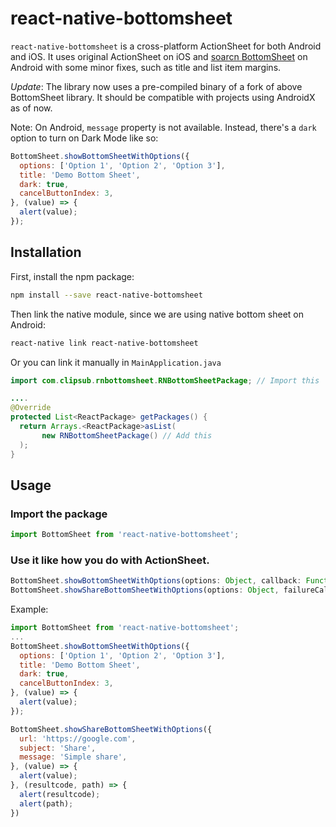 # react-native-bottomsheet

`react-native-bottomsheet` is a cross-platform ActionSheet for both Android and iOS. It uses original ActionSheet on iOS and [soarcn BottomSheet](https://github.com/soarcn/BottomSheet) on Android with some minor fixes, such as title and list item margins.

*Update*: The library now uses a pre-compiled binary of a fork of above BottomSheet library. It should be compatible with projects using AndroidX as of now.

Note: On Android, `message` property is not available. Instead, there's a `dark` option to turn on Dark Mode like so:

```js
BottomSheet.showBottomSheetWithOptions({
  options: ['Option 1', 'Option 2', 'Option 3'],
  title: 'Demo Bottom Sheet',
  dark: true,
  cancelButtonIndex: 3,
}, (value) => {
  alert(value);
});
```

## Installation

First, install the npm package:
```sh
npm install --save react-native-bottomsheet
```
Then link the native module, since we are using native bottom sheet on Android:
```sh
react-native link react-native-bottomsheet
```

Or you can link it manually in `MainApplication.java`

```java
import com.clipsub.rnbottomsheet.RNBottomSheetPackage; // Import this

....
@Override
protected List<ReactPackage> getPackages() {
  return Arrays.<ReactPackage>asList(
       new RNBottomSheetPackage() // Add this 
  );
}
```

## Usage

### Import the package
```js
import BottomSheet from 'react-native-bottomsheet';
```

### Use it like how you do with ActionSheet.
````js
BottomSheet.showBottomSheetWithOptions(options: Object, callback: Function)
BottomSheet.showShareBottomSheetWithOptions(options: Object, failureCallback: Function, successCallback: Function)
````

Example:

```js
import BottomSheet from 'react-native-bottomsheet';
...
BottomSheet.showBottomSheetWithOptions({
  options: ['Option 1', 'Option 2', 'Option 3'],
  title: 'Demo Bottom Sheet',
  dark: true,
  cancelButtonIndex: 3,
}, (value) => {
  alert(value);
});
```

```js
BottomSheet.showShareBottomSheetWithOptions({
  url: 'https://google.com',
  subject: 'Share',
  message: 'Simple share',
}, (value) => {
  alert(value);
}, (resultcode, path) => {
  alert(resultcode);
  alert(path);
})
```
